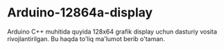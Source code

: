 # Arduino-12864a-display
Arduino C++ muhitida quyida 128x64 grafik display uchun dasturiy vosita rivojlantirilgan. Bu haqda to'liq ma'lumot berib o'taman.
